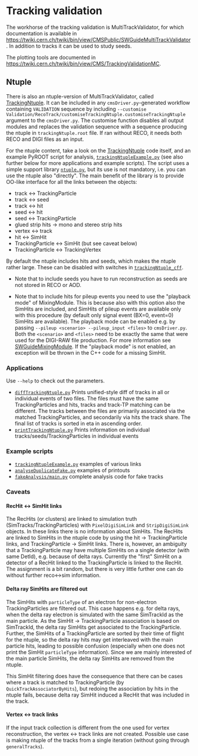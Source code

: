 Tracking validation
===================

The workhorse of the tracking validation is MultiTrackValidator, for
which documentation is available in
https://twiki.cern.ch/twiki/bin/view/CMSPublic/SWGuideMultiTrackValidator.
In addition to tracks it can be used to study seeds.

The plotting tools are documented in
https://twiki.cern.ch/twiki/bin/view/CMS/TrackingValidationMC.


Ntuple
------

There is also an ntuple-version of MultiTrackValidator, called
[TrackingNtuple](plugins/TrackingNtuple.cc). It can be included in any
`cmsDriver.py`-generated workflow containing `VALIDATION` sequence by
including
`--customise Validation/RecoTrack/customiseTrackingNtuple.customiseTrackingNtuple`
argument to the `cmsDriver.py`. The customise function disables all
output modules and replaces the validation sequence with a sequence
producing the ntuple in `trackingNtuple.root` file. If ran without
RECO, it needs both RECO and DIGI files as an input.

For the ntuple content, take a look on the
[TrackingNtuple](plugins/TrackingNtuple.cc) code itself, and an
example PyROOT script for analysis,
[`trackingNtupleExample.py`](test/trackingNtupleExample.py) (see also
further below for more applications and example scripts). The
script uses a simple support library
[`ntuple.py`](python/plotting/ntuple.py), but its use is not
mandatory, i.e. you can use the ntuple also "directly". The main
benefit of the library is to provide OO-like interface for all the
links between the objects:
* track <-> TrackingParticle
* track <-> seed
* track <-> hit
* seed <-> hit
* seed <-> TrackingParticle
* glued strip hits -> mono and stereo strip hits
* vertex <-> track
* hit <-> SimHit
* TrackingParticle <-> SimHit (but see caveat below)
* TrackingParticle <-> TrackingVertex

By default the ntuple includes hits and seeds, which makes the ntuple
rather large. These can be disabled with switches in
[`trackingNtuple_cff`](python/trackingNtuple_cff.py).

* Note that to include seeds you have to run reconstruction as seeds are
not stored in RECO or AOD.

* Note that to include hits for pileup events you need to use the
"playback mode" of MixingModule. This is because also with this option
also the SimHits are included, and SimHits of pileup events are
available only with this procedure (by default only signal event
(BX=0, event=0) SimHits are available). The playback mode can be
enabled e.g. by passing `--pileup <scenario> --pileup_input <files>`
to `cmsDriver.py`. Both the `<scenario>` and `<files>` need to be
exactly the same that were used for the DIGI-RAW file production. For
more information see
[SWGuideMixingModule](https://twiki.cern.ch/twiki/bin/view/CMSPublic/SWGuideMixingModule#playback_option).
If the "playback mode" is not enabled, an exception will be thrown in
the C++ code for a missing SimHit.

### Applications

Use `--help` to check out the parameters.

* [`diffTrackingNtuple.py`](scripts/diffTrackingNtuple.py) Prints unified-style diff of tracks in all or individual events of two files. The files must have the same TrackingParticles and hits, tracks and track-TP matching can be different. The tracks between the files are primarily associated via the matched TrackingParticles, and secondarily via hits the track share. The final list of tracks is sorted in eta in ascending order.
* [`printTrackingNtuple.py`](scripts/printTrackingNtuple.py) Prints information on individual tracks/seeds/TrackingParticles in individual events

### Example scripts

* [`trackingNtupleExample.py`](test/trackingNtupleExample.py) examples of various links
* [`analyseDuplicateFake.py`](test/analyseDuplicateFake.py) examples of printouts
* [`fakeAnalysis/main.py`](test/fakeAnalysis/main.py) complete analysis code for fake tracks

### Caveats

#### RecHit <-> SimHit links

The RecHits (or clusters) are linked to simulation truth
(SimTracks/TrackingParticles) with `PixelDigiSimLink` and
`StripDigiSimLink` objects. In these links there is no information
about SimHits. The RecHits are linked to SimHits in the ntuple code by
using the hit -> TrackingParticle links, and TrackingParticle ->
SimHit links. There is, however, an ambiguity that a TrackingParticle
may have multiple SimHits on a single detector (with same DetId), e.g.
because of delta rays. Currently the "first" SimHit on a detector of a
RecHit linked to the TrackingParticle is linked to the RecHit. The
assignment is a bit random, but there is very little further one can
do without further reco<->sim information.

#### Delta ray SimHits are filtered out

The SimHits with `particleType` of an electron for non-electron
TrackingParticles are filtered out. This case happens e.g. for delta
rays, when the delta ray electron is simulated with the same
SimTrackId as the main particle. As the SimHit -> TrackingParticle
association is based on SimTrackId, the delta ray SimHits get
associated to the TrackingParticle. Further, the SimHits of a
TrackingParticle are sorted by their time of flight for the ntuple, so
the delta ray hits may get interleaved with the main particle hits,
leading to possible confusion (especially when one does not print the
SimHit `particleType` information). Since we are mainly interested of
the main particle SimHits, the delta ray SimHits are removed from the
ntuple.

This SimHit filtering does have the consequence that there can be
cases where a track is matched to TrackingParticle (by
`QuickTrackAssociatorByHits`), but redoing the association by hits in
the ntuple fails, because delta ray SimHit induced a RecHit that was
included in the track.

#### Vertex <-> track links

If the input track collection is different from the one used for
vertex reconstruction, the vertex <-> track links are not created.
Possible use case is making ntuple of the tracks from a single
iteration (without going through `generalTracks`).
